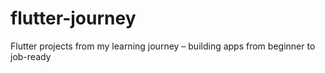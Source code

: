 # flutter-journey
Flutter projects from my learning journey – building apps from beginner to job-ready
